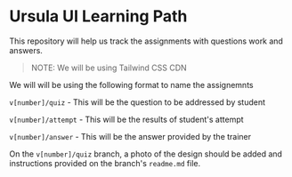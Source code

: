 # Ursula UI Learning Path

This repository will help us track the assignments with questions work and answers.

> NOTE: We will be using Tailwind CSS CDN

We will will be using the following format to name the assignemnts

`v[number]/quiz` - This will be the question to be addressed by student

`v[number]/attempt` - This will be the results of student's attempt

`v[number]/answer` - This will be the answer provided by the trainer

On the `v[number]/quiz` branch, a photo of the design should be added and instructions provided on the branch's `readme.md` file.